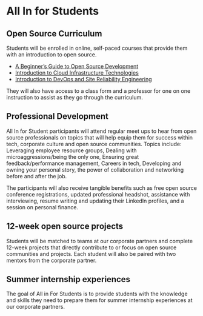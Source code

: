 # All In for Students

## Open Source Curriculum
Students will be enrolled in online, self-paced courses that provide them with an introduction to open source.
- [A Beginner’s Guide to Open Source Development](https://training.linuxfoundation.org/training/beginners-guide-open-source-software-development/)
- [Introduction to Cloud Infrastructure Technologies](https://training.linuxfoundation.org/training/introduction-to-cloud-infrastructure-technologies/) 
- [Introduction to DevOps and Site Reliability Engineering](https://training.linuxfoundation.org/training/introduction-to-devops-and-site-reliability-engineering-lfs162/)

They will also have access to a class form and a professor for one on one instruction to assist as they go through the curriculum.
 
## Professional Development
All In for Student participants will attend regular meet ups to hear from open source professionals on topics that will help equip them for success within tech, corporate culture and open source communities. Topics include: Leveraging employee resource groups, Dealing with microaggressions/being the only one, Ensuring great feedback/performance management, Careers in tech, Developing and owning your personal story, the power of collaboration and networking before and after the job. 
 
The participants will also receive tangible benefits such as free open source conference registrations, updated professional headshot, assistance with interviewing, resume writing and updating their LinkedIn profiles, and a session on personal finance. 
 
## 12-week open source projects
Students will be matched to teams at our corporate partners and complete 12-week projects that directly contribute to or focus on open source communities and projects. Each student will also be paired with two mentors from the corporate partner.
 
## Summer internship experiences
The goal of All in For Students is to provide students with the knowledge and skills they need to prepare them for summer internship experiences at our corporate partners. 
